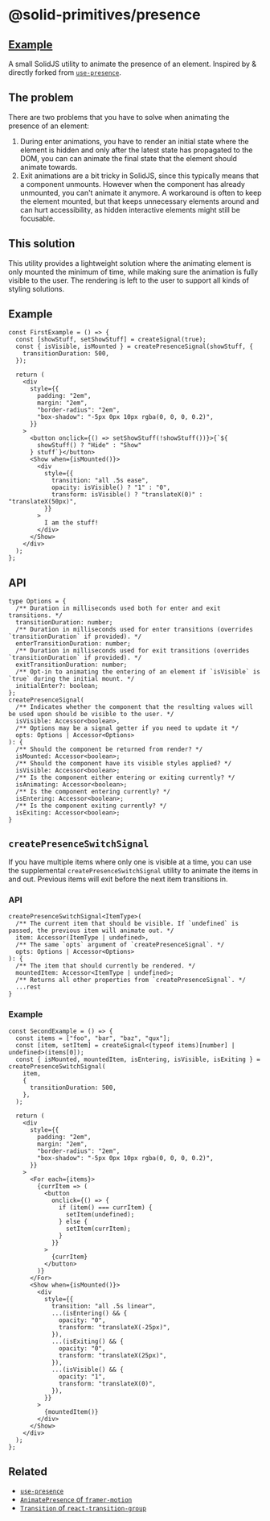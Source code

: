 # @solid-primitives/presence

## [Example](https://stackblitz.com/edit/solidjs-templates-8eqpxz?file=src%2FApp.tsx)

A small SolidJS utility to animate the presence of an element. Inspired by & directly forked from [`use-presence`](https://www.npmjs.com/package/use-presence).

## The problem

There are two problems that you have to solve when animating the presence of an element:

1. During enter animations, you have to render an initial state where the element is hidden and only after the latest state has propagated to the DOM, you can can animate the final state that the element should animate towards.
2. Exit animations are a bit tricky in SolidJS, since this typically means that a component unmounts. However when the component has already unmounted, you can't animate it anymore. A workaround is often to keep the element mounted, but that keeps unnecessary elements around and can hurt accessibility, as hidden interactive elements might still be focusable.

## This solution

This utility provides a lightweight solution where the animating element is only mounted the minimum of time, while making sure the animation is fully visible to the user. The rendering is left to the user to support all kinds of styling solutions.

## Example

```tsx
const FirstExample = () => {
  const [showStuff, setShowStuff] = createSignal(true);
  const { isVisible, isMounted } = createPresenceSignal(showStuff, {
    transitionDuration: 500,
  });

  return (
    <div
      style={{
        padding: "2em",
        margin: "2em",
        "border-radius": "2em",
        "box-shadow": "-5px 0px 10px rgba(0, 0, 0, 0.2)",
      }}
    >
      <button onclick={() => setShowStuff(!showStuff())}>{`${
        showStuff() ? "Hide" : "Show"
      } stuff`}</button>
      <Show when={isMounted()}>
        <div
          style={{
            transition: "all .5s ease",
            opacity: isVisible() ? "1" : "0",
            transform: isVisible() ? "translateX(0)" : "translateX(50px)",
          }}
        >
          I am the stuff!
        </div>
      </Show>
    </div>
  );
};
```

## API

```tsx
type Options = {
  /** Duration in milliseconds used both for enter and exit transitions. */
  transitionDuration: number;
  /** Duration in milliseconds used for enter transitions (overrides `transitionDuration` if provided). */
  enterTransitionDuration: number;
  /** Duration in milliseconds used for exit transitions (overrides `transitionDuration` if provided). */
  exitTransitionDuration: number;
  /** Opt-in to animating the entering of an element if `isVisible` is `true` during the initial mount. */
  initialEnter?: boolean;
};
createPresenceSignal(
  /** Indicates whether the component that the resulting values will be used upon should be visible to the user. */
  isVisible: Accessor<boolean>,
  /** Options may be a signal getter if you need to update it */
  opts: Options | Accessor<Options>
): {
  /** Should the component be returned from render? */
  isMounted: Accessor<boolean>;
  /** Should the component have its visible styles applied? */
  isVisible: Accessor<boolean>;
  /** Is the component either entering or exiting currently? */
  isAnimating: Accessor<boolean>;
  /** Is the component entering currently? */
  isEntering: Accessor<boolean>;
  /** Is the component exiting currently? */
  isExiting: Accessor<boolean>;
}
```

## `createPresenceSwitchSignal`

If you have multiple items where only one is visible at a time, you can use the supplemental `createPresenceSwitchSignal` utility to animate the items in and out. Previous items will exit before the next item transitions in.

### API

```tsx
createPresenceSwitchSignal<ItemType>(
  /** The current item that should be visible. If `undefined` is passed, the previous item will animate out. */
  item: Accessor(ItemType | undefined>,
  /** The same `opts` argument of `createPresenceSignal`. */
  opts: Options | Accessor<Options>
): {
  /** The item that should currently be rendered. */
  mountedItem: Accessor<ItemType | undefined>;
  /** Returns all other properties from `createPresenceSignal`. */
  ...rest
}
```

### Example

```tsx
const SecondExample = () => {
  const items = ["foo", "bar", "baz", "qux"];
  const [item, setItem] = createSignal<(typeof items)[number] | undefined>(items[0]);
  const { isMounted, mountedItem, isEntering, isVisible, isExiting } = createPresenceSwitchSignal(
    item,
    {
      transitionDuration: 500,
    },
  );

  return (
    <div
      style={{
        padding: "2em",
        margin: "2em",
        "border-radius": "2em",
        "box-shadow": "-5px 0px 10px rgba(0, 0, 0, 0.2)",
      }}
    >
      <For each={items}>
        {currItem => (
          <button
            onclick={() => {
              if (item() === currItem) {
                setItem(undefined);
              } else {
                setItem(currItem);
              }
            }}
          >
            {currItem}
          </button>
        )}
      </For>
      <Show when={isMounted()}>
        <div
          style={{
            transition: "all .5s linear",
            ...(isEntering() && {
              opacity: "0",
              transform: "translateX(-25px)",
            }),
            ...(isExiting() && {
              opacity: "0",
              transform: "translateX(25px)",
            }),
            ...(isVisible() && {
              opacity: "1",
              transform: "translateX(0)",
            }),
          }}
        >
          {mountedItem()}
        </div>
      </Show>
    </div>
  );
};
```

## Related

- [`use-presence`](https://www.npmjs.com/package/use-presence)
- [`AnimatePresence` of `framer-motion`](https://www.framer.com/docs/animate-presence/)
- [`Transition` of `react-transition-group`](http://reactcommunity.org/react-transition-group/transition)
